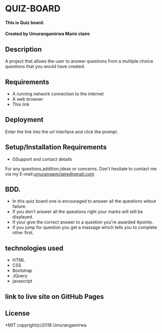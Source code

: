 # QUIZ-BOARD

#### This is Quiz board.

#### Created by **Umurangamirwa Marie claire**

## Description
A project that allows the user to answer questions from a multiple choice questions that you would have created.

## Requirements

- A running network connection to the internet
- A web browser
- This link 
## Deployment

Enter the link into the url interface and click the prompt.

## Setup/Installation Requirements

* GSupport and contact details

For any questions,addition,ideas or concerns. Don't hesitate to contact me via my E-mail:umurangamclaire@gmail.com

## BDD.
* In this quiz board one is encouraged to answer all the questions witout failure.
* If you don't answer all the questions right your marks will still be displayed.
* If your give the correct answer to a question you're awarded 4points.
* if you jump for question you get a massage which tells you to complete other first.

## technologies used
* HTML
* CSS
* Bootstrap
* JQuery
* javascript

## link to live site on GitHub Pages


## License
*MIT 
copyright(c)2018 Umurangamirwa



   

